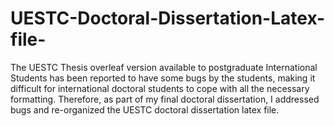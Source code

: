 # UESTC-Doctoral-Dissertation-Latex-file-
The UESTC Thesis overleaf version available to postgraduate International Students has been reported to have some bugs by the students, making it difficult for international doctoral students to cope with all the necessary formatting. Therefore, as part of my final doctoral dissertation, I addressed bugs and re-organized the UESTC doctoral dissertation latex file. 

